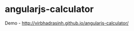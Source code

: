 angularjs-calculator
====================
Demo - http://virbhadrasinh.github.io/angularjs-calculator/
